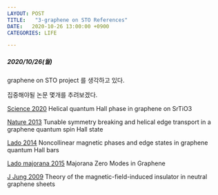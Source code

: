 ```yaml
---
LAYOUT: POST
TITLE:   "3-graphene on STO References"
DATE:   2020-10-26 13:00:00 +0900
CATEGORIES: LIFE

---
```




#####  2020/10/26(월)


graphene on STO project 를 생각하고 있다. 

집중해야될 논문 몇개를 추려보겠다. 

[Science 2020](https://science.sciencemag.org/content/367/6479/781) Helical quantum Hall phase in graphene on SrTiO3


[Nature 2013](https://www.nature.com/articles/nature12800) Tunable symmetry breaking and helical edge transport in a graphene quantum spin Hall state

[Lado 2014](https://journals.aps.org/prb/pdf/10.1103/PhysRevB.90.165429) Noncollinear magnetic phases and edge states in graphene quantum Hall bars


[Lado majorana 2015](https://journals.aps.org/prx/pdf/10.1103/PhysRevX.5.041042)  Majorana Zero Modes in Graphene

[J Jung 2009](https://journals.aps.org/prb/pdf/10.1103/PhysRevB.80.235417) Theory of the magnetic-field-induced insulator in neutral graphene sheets



